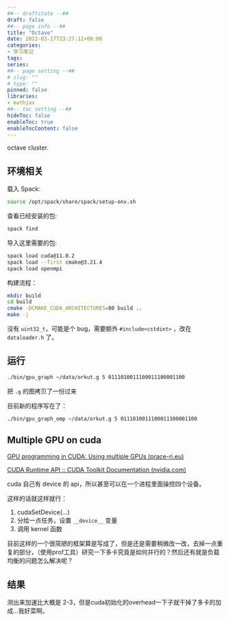 ```yaml
---
##-- draftstate --##
draft: false
##-- page info --##
title: "Octave"
date: 2022-03-27T23:27:12+08:00
categories:
- 学习笔记
tags:
series:
##-- page setting --##
# slug: ""
# type: ""
pinned: false
libraries:
- mathjax 
##-- toc setting --##
hideToc: false
enableToc: true
enableTocContent: false
---
```


octave cluster.

<!--more-->

## 环境相关

载入 Spack:


```bash
source /opt/spack/share/spack/setup-env.sh
```

查看已经安装的包:

```bash
spack find
```

导入这里需要的包:

```bash
spack load cuda@11.0.2
spack load --first cmake@3.21.4
spack load openmpi
```

构建流程：

```bash
mkdir build
cd build
cmake -DCMAKE_CUDA_ARCHITECTURES=80 build ..
make -j
```

没有 `uint32_t`，可能是个 bug，需要额外 `#include<cstdint>` ，改在 `dataloader.h` 了。

## 运行

```bash
./bin/gpu_graph ~/data/orkut.g 5 0111010011100011100001100
```

把  `.g` 的图拷贝了一份过来

目前新的程序写在了：

```bash
./bin/gpu_graph_omp ~/data/orkut.g 5 0111010011100011100001100
```


## Multiple GPU on cuda

[GPU programming in CUDA: Using multiple GPUs (prace-ri.eu)](https://events.prace-ri.eu/event/989/sessions/3096/attachments/1196/2029/cuda-multiple-gpus.pdf)

[CUDA Runtime API :: CUDA Toolkit Documentation (nvidia.com)](https://docs.nvidia.com/cuda/cuda-runtime-api/group__CUDART__DEVICE.html)		


cuda 自己有 device 的 api，所以甚至可以在一个进程里面操控四个设备。

这样的话就这样就行：

1. cudaSetDevice(...)
2. 分给一点任务，设置 `__device__` 变量
3. 调用 kernel 函数

目前这样的一个很简陋的框架算是写成了，但是还是需要稍微改一改，去掉一点重复的部分，（使用prof工具）研究一下多卡究竟是如何并行的？然后还有就是负载均衡的问题怎么解决呢？

## 结果

测出来加速比大概是 2-3，但是cuda初始化的overhead一下子就干掉了多卡的加成...我好菜啊。